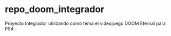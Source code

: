 # repo_doom_integrador
Proyecto Integrador utilizando como tema el videojuego DOOM Eternal para PS4.-
